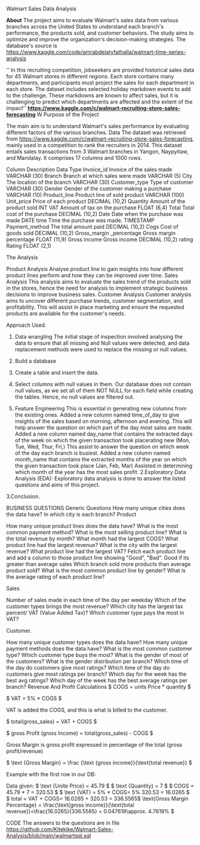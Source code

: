 Walmart Sales Data Analysis

**About**
The project aims to evaluate Walmart's sales data from various branches across the United States to understand each branch's performance, the products sold, and customer behaviors. The study aims to optimize and improve the organization's decision-making strategies. The database's source is   https://www.kaggle.com/code/amrabdelatyfathalla/walmart-time-series-analysis

'' In this recruiting competition, jobseekers are provided historical sales data for 45 Walmart stores in different regions. Each store contains many departments, and participants must project the sales for each department in each store. The dataset includes selected holiday markdown events to add to the challenge. These markdowns are known to affect sales, but it is challenging to predict which departments are affected and the extent of the impact'' **https://www.kaggle.com/c/walmart-recruiting-store-sales-forecasting**
W
Purpose of the Project

The main aim is to understand Walmart's sales performance by evaluating different factors of the various branches.
Data
The dataset was retrieved from https://www.kaggle.com/c/walmart-recruiting-store-sales-forecasting, mainly used in a competition to rank the recruiters in 2014. This dataset entails sales transactions from 3 Walmart branches in Yangon, Naypyitaw, and Mandalay. It comprises 17 columns and 1000 rows.

Column	Description	Data Type
Invoice_id	Invoice of the sales made	VARCHAR (30)
Branch	Branch at which sales were made	VARCHAR (5)
City	The location of the branch	VARCHAR (30)
Customer_type	Type of customer	VARCHAR (30)
Gender	Gender of the customer making a purchase	VARCHAR (10)
Product_line	Product line of sold product	VARCHAR (100)
Unit_price	Price of each product	DECIMAL (10,2)
Quantity	Amount of the product sold	INT
VAT	Amount of tax on the purchase	FLOAT (6,4)
Total	Total cost of the purchase	DECIMAL (10,2)
Date	Date when the purchase was made	DATE
time	Time the purchase was made.	TIMESTAMP
Payment_method	The total amount paid	DECIMAL (10,2)
Cogs	Cost of goods sold	DECIMAL (10,2)
Gross_margin _percentage	Gross margin percentage	FLOAT (11,9)
Gross income	Gross income	DECIMAL (10,2)
rating	Rating	FLOAT (2,1)
		

The Analysis

Product Analysis
Analyse product line to gain insights into how different product lines perform and how they can be improved over time.
Sales Analysis
This analysis aims to evaluate the sales trend of the products sold in the stores, hence the need for analysis to implement strategic business decisions to improve business sales.
Customer Analysis
Customer analysis aims to uncover different purchase trends, customer segmentation, and profitability. This will assist in place marketing and ensure the requested products are available for the customer's needs.

Approach Used.
1. Data wrangling
The initial stage of inspection involved analysing the data to ensure that all missing and Null values were detected, and data replacement methods were used to replace the missing or null values.
1.	Build a database

2.	Create a table and insert the data. 

3.	Select columns with null values in them. Our database does not contain null values, as we set all of them  NOT NULL for each field while creating the tables. Hence, no null values are filtered out.


2. Feature Engineering
This is essential in generating new columns from the existing ones.
Added   a new column named time_of_day to give insights of the sales based on morning, afternoon and evening. This will help answer the question on which part of the day most sales are made.
Added a new column named day_name that contains the extracted days of the week on which the given transaction took placerating new (Mon, Tue, Wed, Thur, Fri,) This assist to answer the question on which week of the day each branch is busiest.
Added a new column named month_name that contains the extracted months of the year on which the given transaction took place (Jan, Feb, Mar) Assisted in determining which month of the year has the most sales profit.
2.Exploratory Data Analysis (EDA): Exploratory data analysis is done to answer the listed questions and aims of this project.

3.Conclusion.


BUSINESS QUESTIONS 
Generic Questions
How many unique cities does the data have?
In which city is each branch?
Product

How many unique product lines does the data have?
What is the most common payment method?
What is the most selling product line?
What is the total revenue by month?
What month had the largest COGS?
What product line had the largest revenue?
What is the city with the largest revenue?
What product line had the largest VAT?
Fetch each product line and add a column to those product line showing "Good", "Bad". Good if its greater than average sales
Which branch sold more products than average product sold?
What is the most common product line by gender?
What is the average rating of each product line?

Sales

Number of sales made in each time of the day per weekday
Which of the customer types brings the most revenue?
Which city has the largest tax percent/ VAT (Value Added Tax)?
Which customer type pays the most in VAT?

Customer.

How many unique customer types does the data have?
How many unique payment methods does the data have?
What is the most common customer type?
Which customer type buys the most?
What is the gender of most of the customers?
What is the gender distribution per branch?
Which time of the day do customers give most ratings?
Which time of the day do customers give most ratings per branch?
Which day for the week has the best avg ratings?
Which day of the week has the best average ratings per branch?
Revenue And Profit Calculations
$ COGS = units Price * quantity $

$ VAT = 5% * COGS $

VAT is added the COGS, and this is what is billed to the customer.

$ total(gross_sales) = VAT + COGS $

$ gross Profit (gross Income) = total(gross_sales) - COGS $

Gross Margin is gross profit expressed in percentage of the total (gross profit/revenue)

$ \text {Gross Margin} = \frac {\text {gross income}}{\text{total revenue}} $

Example with the first row in our DB:

Data given:
$ \text {Unite Price} = 45.79 $
$ \text {Quantity} = 7 $
$ COGS = 45.79 * 7 = 320.53 $
$ \text {VAT} = 5% * COGS\= 5% 320.53 = 16.0265 $
$ total = VAT + COGS\= 16.0265 + 320.53 = 336.5565$ 
\text{Gross Margin Percentage} = \frac{\text{gross income}}{\text{total revenue}}\=\frac{16.0265}{336.5565} = 0.047619\\approx. 4.7619% $

CODE
The answers to the questions are  in file 
https://github.com/Kitekike/Walmart-Sales-Analysis/blob/main/walmartsql.sql
